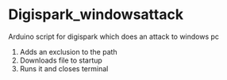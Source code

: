 # Digispark_windowsattack
Arduino script for digispark which does an attack to windows pc
1. Adds an exclusion to the path
2. Downloads file to startup
3. Runs it and closes terminal
